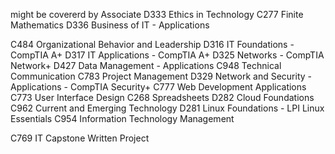 
might be covererd by Associate
D333 Ethics in Technology
C277 Finite Mathematics
D336 Business of IT - Applications

C484 Organizational Behavior and Leadership
D316 IT Foundations - CompTIA A+
D317 IT Applications - CompTIA A+
D325 Networks - CompTIA Network+
D427 Data Management - Applications
C948 Technical Communication
C783 Project Management
D329 Network and Security - Applications - CompTIA Security+
C777 Web Development Applications
C773 User Interface Design
C268 Spreadsheets
D282 Cloud Foundations
C962 Current and Emerging Technology
D281 Linux Foundations - LPI Linux Essentials
C954 Information Technology Management

C769 IT Capstone Written Project
